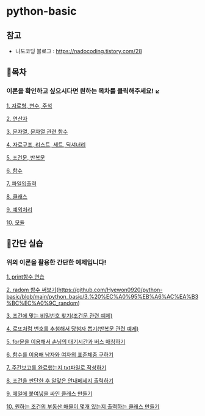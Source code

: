 # python-basic

## 참고
- 나도코딩 블로그 : https://nadocoding.tistory.com/28


## 🎀목차

### 이론을 확인하고 싶으시다면 원하는 목차를 클릭해주세요! ↙

[1. 자료형, 변수, 주석](https://github.com/Hyewon0920/python-basic/blob/main/python_basic/2.%20%EC%9E%90%EB%A3%8C%ED%98%95%2C%20%EB%B3%80%EC%88%98%2C%20%EC%A3%BC%EC%84%9D.txt)

[2. 연산자](https://github.com/Hyewon0920/python-basic/blob/main/python_basic/3.%20%EC%97%B0%EC%82%B0%EC%9E%90.txt)

[3. 문자열, 문자열 관련 함수](https://github.com/Hyewon0920/python-basic/blob/main/python_basic/4.%20%EB%AC%B8%EC%9E%90%EC%97%B4.txt)

[4. 자료구조, 리스트, 세트, 딕셔너리](https://github.com/Hyewon0920/python-basic/blob/main/python_basic/5.%20%EC%9E%90%EB%A3%8C%EA%B5%AC%EC%A1%B0%2C%20%EB%A6%AC%EC%8A%A4%ED%8A%B8%2C%20%EC%84%B8%ED%8A%B8%2C%20%EB%94%95%EC%85%94%EB%84%88%EB%A6%AC.txt)

[5. 조건문, 반복문](https://github.com/Hyewon0920/python-basic/blob/main/python_basic/6.%20%EC%A1%B0%EA%B1%B4%EB%AC%B8%2C%20%EB%B0%98%EB%B3%B5%EB%AC%B8.txt)

[6. 함수](https://github.com/Hyewon0920/python-basic/blob/main/python_basic/7.%20%ED%95%A8%EC%88%98.txt)

[7. 파일입출력](https://github.com/Hyewon0920/python-basic/blob/main/python_basic/8.%20%ED%8C%8C%EC%9D%BC%EC%9E%85%EC%B6%9C%EB%A0%A5.txt)

[8. 클래스](https://github.com/Hyewon0920/python-basic/blob/main/python_basic/9.%20%ED%81%B4%EB%9E%98%EC%8A%A4.txt)

[9. 예외처리](https://github.com/Hyewon0920/python-basic/blob/main/python_basic/_10.%20%EC%98%88%EC%99%B8%EC%B2%98%EB%A6%AC.txt)

[10. 모듈](https://github.com/Hyewon0920/python-basic/blob/main/python_basic/_11.%20%EB%AA%A8%EB%93%88.txt)





## 🎀간단 실습

### 위의 이론을 활용한 간단한 예제입니다!

[1. print함수 연습](https://github.com/Hyewon0920/python-basic/blob/main/python_basic/2.%20%EC%A0%95%EB%A6%AC%EA%B3%BC%EC%A0%9C_print%ED%95%A8%EC%88%98%20%EC%97%B0%EC%8A%B5)

[2. radom 함수 써보기]()(https://github.com/Hyewon0920/python-basic/blob/main/python_basic/3.%20%EC%A0%95%EB%A6%AC%EA%B3%BC%EC%A0%9C_random)

[3. 조건에 맞는 비밀번호 찾기(조건문 관련 예제)](https://github.com/Hyewon0920/python-basic/blob/main/python_basic/4.%20%EC%A1%B0%EA%B1%B4%EC%97%90%20%EB%A7%9E%EB%8A%94%20password%EC%B0%BE%EA%B8%B0)

[4. 로또처럼 번호를 추첨해서 당첨자 뽑기(반복문 관련 예제)](https://github.com/Hyewon0920/python-basic/blob/main/python_basic/5.%20%EC%BB%A4%ED%94%BC%20%EB%8B%B9%EC%B2%A8%EC%9E%90%20%EC%B6%94%EC%B2%A8)

[5. for문을 이용해서 손님의 대기시간과 버스 매칭하기 ](https://github.com/Hyewon0920/python-basic/blob/main/python_basic/6.%20%EB%B2%84%EC%8A%A4%EC%99%80%20%EC%86%90%EB%8B%98%20%EB%A7%A4%EC%B9%AD)

[6. 함수를 이용해 남자와 여자의 표준체중 구하기](https://github.com/Hyewon0920/python-basic/blob/main/python_basic/7.%20%ED%95%A8%EC%88%98%EB%A5%BC%20%EC%9D%B4%EC%9A%A9%ED%95%B4%20%EC%97%AC%EC%9E%90%EC%99%80%20%EB%82%A8%EC%9E%90%EC%9D%98%20%ED%91%9C%EC%A4%80%EC%B2%B4%EC%A4%91%20%EA%B5%AC%ED%95%98%EA%B8%B0)

[7. 주간보고를 완료했는지 txt파일로 작성하기](https://github.com/Hyewon0920/python-basic/blob/main/python_basic/8.%20%EC%A3%BC%EA%B0%84%EB%B3%B4%EA%B3%A0%20%EC%99%84%EB%A3%8C%ED%96%88%EB%8A%94%EC%A7%80%20txt%ED%8C%8C%EC%9D%BC%20%EB%A7%8C%EB%93%A4%EA%B8%B0)

[8. 조건을 판단한 후 알맞은 안내메세지 출력하기](https://github.com/Hyewon0920/python-basic/blob/main/python_basic/_10.%20%EC%83%81%ED%99%A9%EB%B3%84%20%EC%95%88%EB%82%B4%20%ED%82%A4%EC%98%A4%EC%8A%A4%ED%81%AC%20%ED%81%B4%EB%9E%98%EC%8A%A4%20%EB%A7%8C%EB%93%A4%EA%B8%B0)

[9. 메일에 붙여넣을 싸인 클래스 만들기](https://github.com/Hyewon0920/python-basic/blob/main/python_basic/_11.%20sign%20%EB%A7%8C%EB%93%A4%EA%B8%B0%20.py)

[10. 원하는 조건의 부동산 매물이 몇개 있는지 출력하는 클래스 만들기](https://github.com/Hyewon0920/python-basic/blob/main/python_basic/9.%20%EB%A7%A4%EB%AC%BC%20%EB%A6%AC%EC%8A%A4%ED%8A%B8%EB%A5%BC%20%EC%B6%94%EA%B0%80%ED%95%A0%20%EC%88%98%20%EC%9E%88%EB%8A%94%20%ED%81%B4%EB%9E%98%EC%8A%A4%20%EB%A7%8C%EB%93%A4%EA%B8%B0)
